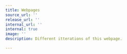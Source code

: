 ```yaml
---
title: Webpages
source_url: ''
release_url: ''
internal_url: ''
internal: true
image: ''
description: Different itterations of this webpage.

---
```

